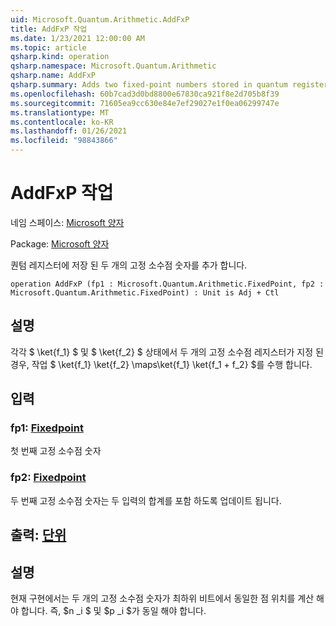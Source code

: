 ```yaml
---
uid: Microsoft.Quantum.Arithmetic.AddFxP
title: AddFxP 작업
ms.date: 1/23/2021 12:00:00 AM
ms.topic: article
qsharp.kind: operation
qsharp.namespace: Microsoft.Quantum.Arithmetic
qsharp.name: AddFxP
qsharp.summary: Adds two fixed-point numbers stored in quantum registers.
ms.openlocfilehash: 60b7cad3d0bd8800e67830ca921f8e2d705b8f39
ms.sourcegitcommit: 71605ea9cc630e84e7ef29027e1f0ea06299747e
ms.translationtype: MT
ms.contentlocale: ko-KR
ms.lasthandoff: 01/26/2021
ms.locfileid: "98843866"
---
```

# <a name="addfxp-operation"></a>AddFxP 작업

네임 스페이스: [Microsoft 양자](xref:Microsoft.Quantum.Arithmetic)

Package: [Microsoft 양자](https://nuget.org/packages/Microsoft.Quantum.Numerics)


퀀텀 레지스터에 저장 된 두 개의 고정 소수점 숫자를 추가 합니다.

```qsharp
operation AddFxP (fp1 : Microsoft.Quantum.Arithmetic.FixedPoint, fp2 : Microsoft.Quantum.Arithmetic.FixedPoint) : Unit is Adj + Ctl
```


## <a name="description"></a>설명

각각 $ \ket{f_1} $ 및 $ \ket{f_2} $ 상태에서 두 개의 고정 소수점 레지스터가 지정 된 경우, 작업 $ \ket{f_1} \ket{f_2} \maps\ket{f_1} \ket{f_1 + f_2} $를 수행 합니다.

## <a name="input"></a>입력

### <a name="fp1--fixedpoint"></a>fp1: [Fixedpoint](xref:Microsoft.Quantum.Arithmetic.FixedPoint)

첫 번째 고정 소수점 숫자


### <a name="fp2--fixedpoint"></a>fp2: [Fixedpoint](xref:Microsoft.Quantum.Arithmetic.FixedPoint)

두 번째 고정 소수점 숫자는 두 입력의 합계를 포함 하도록 업데이트 됩니다.



## <a name="output--unit"></a>출력: [단위](xref:microsoft.quantum.lang-ref.unit)



## <a name="remarks"></a>설명

현재 구현에서는 두 개의 고정 소수점 숫자가 최하위 비트에서 동일한 점 위치를 계산 해야 합니다. 즉, $n _i $ 및 $p _i $가 동일 해야 합니다.